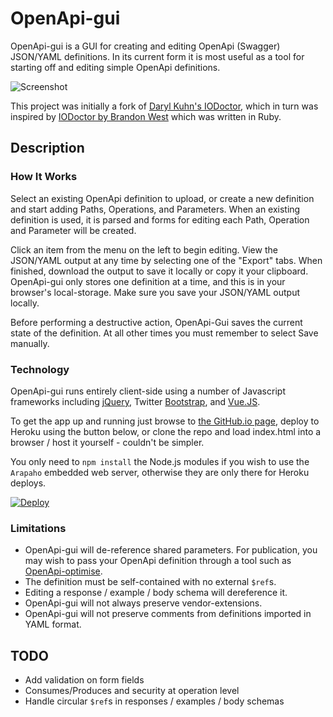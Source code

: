 OpenApi-gui
===========

OpenApi-gui is a GUI for creating and editing OpenApi (Swagger) JSON/YAML definitions. In its current form it is most useful as a tool for starting off and editing simple OpenApi definitions.

![Screenshot](https://mermade.github.io/openapi-gui/img/screenshot.png)

This project was initially a fork of [Daryl Kuhn's IODoctor](https://github.com/darrylkuhn/iodoctor/tree/angular-port), which in turn was inspired by [IODoctor by Brandon West](https://github.com/brandonmwest/iodoctor) which was written in Ruby.

Description
-----------
### How It Works

Select an existing OpenApi definition to upload, or create a new definition and start adding Paths, Operations, and Parameters. When an existing definition is used, it is parsed and forms for editing each Path, Operation and Parameter will be created.

Click an item from the menu on the left to begin editing. View the JSON/YAML output at any time by selecting one of the "Export" tabs. When finished, download the output to save it locally or copy it your clipboard. OpenApi-gui only stores one definition at a time, and this is in your browser's local-storage. Make sure you save your JSON/YAML output locally.

Before performing a destructive action, OpenApi-Gui saves the current state of the definition. At all other times you must remember to select Save manually.

### Technology

OpenApi-gui runs entirely client-side using a number of Javascript frameworks including [jQuery](https://jquery.com/), Twitter [Bootstrap](https://getbootstrap.com/), and [Vue.JS](https://vuejs.org/).

To get the app up and running just browse to [the GitHub.io page](https://github.io/mermade/openapi-gui), deploy to Heroku using the button below, or clone the repo and load index.html into a browser / host it yourself - couldn't be simpler.

You only need to `npm install` the Node.js modules if you wish to use the `Arapaho` embedded web server, otherwise they are only there for Heroku deploys.

[![Deploy](https://www.herokucdn.com/deploy/button.svg)](https://heroku.com/deploy)

### Limitations

* OpenApi-gui will de-reference shared parameters. For publication, you may wish to pass your OpenApi definition through a tool such as [OpenApi-optimise](https://githhub.com/mermade/openapi_optimise).
* The definition must be self-contained with no external `$ref`s.
* Editing a response / example / body schema will dereference it.
* OpenApi-gui will not always preserve vendor-extensions.
* OpenApi-gui will not preserve comments from definitions imported in YAML format.

TODO
----

* Add validation on form fields
* Consumes/Produces and security at operation level
* Handle circular `$ref`s in responses / examples / body schemas

